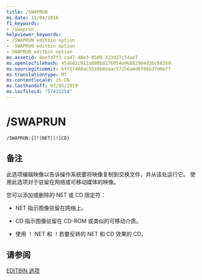 ```yaml
---
title: /SWAPRUN
ms.date: 11/04/2016
f1_keywords:
- /swaprun
helpviewer_keywords:
- /SWAPRUN editbin option
- -SWAPRUN editbin option
- SWAPRUN editbin option
ms.assetid: 6eefd7f3-ca47-48e3-8509-323d27cf4ae7
ms.openlocfilehash: 45a682c911a090bd176054e96882904d3bc68269
ms.sourcegitcommit: bff17488ac5538b8eaac57156a4d6f06b37d6b7f
ms.translationtype: MT
ms.contentlocale: zh-CN
ms.lasthandoff: 03/05/2019
ms.locfileid: "57421254"
---
```

# <a name="swaprun"></a>/SWAPRUN

```
/SWAPRUN:{[!]NET|[!]CD}
```

## <a name="remarks"></a>备注

此选项编辑映像以告诉操作系统要将映像复制到交换文件，并从该处运行它。 使用此选项对于驻留在网络或可移动媒体的映像。

您可以添加或删除的 NET 或 CD 限定符：

- NET 指示图像驻留在网络上。

- CD 指示图像驻留在 CD-ROM 或类似的可移动介质。

- 使用 ！ NET 和 ！若要反转的 NET 和 CD 效果的 CD。

## <a name="see-also"></a>请参阅

[EDITBIN 选项](../../build/reference/editbin-options.md)
